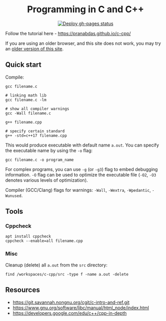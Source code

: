 <h1 align="center">Programming in C and C++</h1>

<p align="center">
  <a href="https://github.com/pranabdas/c-cpp/actions/workflows/deploy-gh-pages.yml"><img src="https://github.com/pranabdas/c-cpp/actions/workflows/deploy-gh-pages.yml/badge.svg" alt="Deploy gh-pages status"></a>
</p>

Follow the tutorial here - <https://pranabdas.github.io/c-cpp/>

If you are using an older browser, and this site does not work, you may try an
[older version of this site](https://v0--c-cpp.netlify.app/).

## Quick start

Compile:
```console
gcc filename.c

# linking math lib
gcc filename.c -lm

# show all compiler warnings
gcc -Wall filename.c

g++ filename.cpp

# specify certain standard
g++ -std=c++17 filename.cpp
```

This would produce executable with default name `a.out`. You can specify the
executable name by using the `-o` flag:
```console
gcc filename.c -o program_name
```

For complex programs, you can use `-g` (or `-g3`) flag to embed debugging
information. `-O` flag can be used to optimize the executable file (`-O2`, `-O3`
denotes various levels of optimization).

Compiler (GCC/Clang) flags for warnings: `-Wall`, `-Wextra`, `-Wpedantic`,
`-Wunused`.

## Tools

### Cppcheck

```console
apt install cppcheck
cppcheck --enable=all filename.cpp
```

### Misc
Cleanup (delete) all `a.out` from the `src` directory:
```
find /workspaces/c-cpp/src -type f -name a.out -delete
```

## Resources
- <https://git.savannah.nongnu.org/cgit/c-intro-and-ref.git>
- <https://www.gnu.org/software/libc/manual/html_node/index.html>
- <https://developers.google.com/edu/c++/cpp-in-depth>

